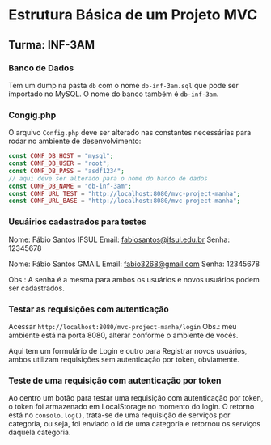 # Estrutura Básica de um Projeto MVC
## Turma: INF-3AM

### Banco de Dados
Tem um dump na pasta `db` com o nome `db-inf-3am.sql` que pode ser importado no MySQL.
O nome do banco também é `db-inf-3am`.

### Congig.php
O arquivo `Config.php` deve ser alterado nas constantes necessárias para rodar no ambiente de desenvolvimento:

```php
const CONF_DB_HOST = "mysql";
const CONF_DB_USER = "root";
const CONF_DB_PASS = "asdf1234";
// aqui deve ser alterado para o nome do banco de dados
const CONF_DB_NAME = "db-inf-3am";
const CONF_URL_TEST = "http://localhost:8080/mvc-project-manha";
const CONF_URL_BASE = "http://localhost:8080/mvc-project-manha";
```
### Usuáirios cadastrados para testes

Nome: Fábio Santos IFSUL
Email: fabiosantos@ifsul.edu.br
Senha: 12345678

Nome: Fábio Santos GMAIL
Email: fabio3268@gmail.com
Senha: 12345678

Obs.: A senha é a mesma para ambos os usuários e novos usuários podem ser cadastrados.

### Testar as requisições com autenticação
Acessar `http://localhost:8080/mvc-project-manha/login`
Obs.: meu ambiente está na porta 8080, alterar conforme o ambiente de vocês.

Aqui tem um formulário de Login e outro para Registrar novos usuários, ambos utilizam requisições sem autenticação por token, obviamente.

### Teste de uma requisição com autenticação por token
Ao centro um botão para testar uma requisição com autenticação por token, o token foi armazenado em LocalStorage no momento do login. O retorno está no `consolo.log()`, trata-se de uma requisição de serviços por categoria, ou seja, foi enviado o id de uma categoria e retornou os serviços daquela categoria.